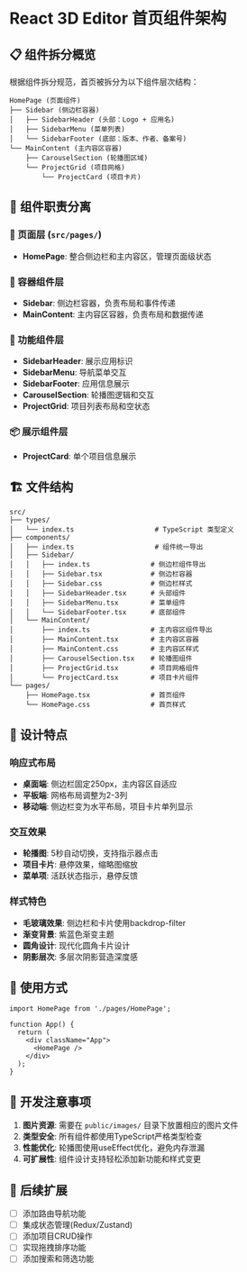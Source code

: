# React 3D Editor 首页组件架构

## 📋 组件拆分概览

根据组件拆分规范，首页被拆分为以下组件层次结构：

```
HomePage (页面组件)
├── Sidebar (侧边栏容器)
│   ├── SidebarHeader (头部：Logo + 应用名)
│   ├── SidebarMenu (菜单列表)
│   └── SidebarFooter (底部：版本、作者、备案号)
└── MainContent (主内容区容器)
    ├── CarouselSection (轮播图区域)
    └── ProjectGrid (项目网格)
        └── ProjectCard (项目卡片)
```

## 🎯 组件职责分离

### 📁 页面层 (`src/pages/`)
- **HomePage**: 整合侧边栏和主内容区，管理页面级状态

### 🧩 容器组件层
- **Sidebar**: 侧边栏容器，负责布局和事件传递
- **MainContent**: 主内容区容器，负责布局和数据传递

### 🔧 功能组件层
- **SidebarHeader**: 展示应用标识
- **SidebarMenu**: 导航菜单交互
- **SidebarFooter**: 应用信息展示
- **CarouselSection**: 轮播图逻辑和交互
- **ProjectGrid**: 项目列表布局和空状态

### 📦 展示组件层
- **ProjectCard**: 单个项目信息展示

## 🏗️ 文件结构

```
src/
├── types/
│   └── index.ts                    # TypeScript 类型定义
├── components/
│   ├── index.ts                    # 组件统一导出
│   ├── Sidebar/
│   │   ├── index.ts               # 侧边栏组件导出
│   │   ├── Sidebar.tsx            # 侧边栏容器
│   │   ├── Sidebar.css            # 侧边栏样式
│   │   ├── SidebarHeader.tsx      # 头部组件
│   │   ├── SidebarMenu.tsx        # 菜单组件
│   │   └── SidebarFooter.tsx      # 底部组件
│   └── MainContent/
│       ├── index.ts               # 主内容区组件导出
│       ├── MainContent.tsx        # 主内容区容器
│       ├── MainContent.css        # 主内容区样式
│       ├── CarouselSection.tsx    # 轮播图组件
│       ├── ProjectGrid.tsx        # 项目网格组件
│       └── ProjectCard.tsx        # 项目卡片组件
└── pages/
    ├── HomePage.tsx               # 首页组件
    └── HomePage.css               # 首页样式
```

## 🎨 设计特点

### 响应式布局
- **桌面端**: 侧边栏固定250px，主内容区自适应
- **平板端**: 网格布局调整为2-3列
- **移动端**: 侧边栏变为水平布局，项目卡片单列显示

### 交互效果
- **轮播图**: 5秒自动切换，支持指示器点击
- **项目卡片**: 悬停效果，缩略图缩放
- **菜单项**: 活跃状态指示，悬停反馈

### 样式特色
- **毛玻璃效果**: 侧边栏和卡片使用backdrop-filter
- **渐变背景**: 紫蓝色渐变主题
- **圆角设计**: 现代化圆角卡片设计
- **阴影层次**: 多层次阴影营造深度感

## 🚀 使用方式

```tsx
import HomePage from './pages/HomePage';

function App() {
  return (
    <div className="App">
      <HomePage />
    </div>
  );
}
```

## 📝 开发注意事项

1. **图片资源**: 需要在 `public/images/` 目录下放置相应的图片文件
2. **类型安全**: 所有组件都使用TypeScript严格类型检查
3. **性能优化**: 轮播图使用useEffect优化，避免内存泄漏
4. **可扩展性**: 组件设计支持轻松添加新功能和样式变更

## 🔧 后续扩展

- [ ] 添加路由导航功能
- [ ] 集成状态管理(Redux/Zustand)
- [ ] 添加项目CRUD操作
- [ ] 实现拖拽排序功能
- [ ] 添加搜索和筛选功能 